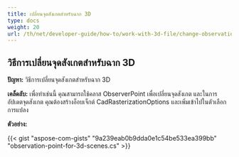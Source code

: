 ```yaml
---
title: เปลี่ยนจุดสังเกตสำหรับฉาก 3D
type: docs
weight: 20
url: /th/net/developer-guide/how-to/work-with-3d-file/change-observation-point-for-3d-scenes/
---
```


## **วิธีการเปลี่ยนจุดสังเกตสำหรับฉาก 3D**

**ปัญหา:** วิธีการเปลี่ยนจุดสังเกตสำหรับฉาก 3D

**เคล็ดลับ:** เพื่อทำเช่นนี้ คุณสามารถใช้คลาส ObserverPoint เพื่อเปลี่ยนจุดสังเกต และในการอัปเดตจุดสังเกต คุณต้องสร้างอ็อบเจ็กต์ CadRasterizationOptions และเพิ่มเข้าไปในตัวเลือกการแปลง

**ตัวอย่าง:**

{{< gist "aspose-com-gists" "9a239eab0b9dda0e1c54be533ea399bb" "observation-point-for-3d-scenes.cs" >}}
